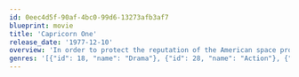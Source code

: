 ```yaml
---
id: 0eec4d5f-90af-4bc0-99d6-13273afb3af7
blueprint: movie
title: 'Capricorn One'
release_date: '1977-12-10'
overview: 'In order to protect the reputation of the American space program, a team of scientists stages a phony Mars landing. Willingly participating in the deception are a trio of well-meaning astronauts, who become liabilities when their space capsule is reported lost on re-entry. Now, with the help of a crusading reporter,they must battle a sinister conspiracy that will stop at nothing to keep the truth'
genres: '[{"id": 18, "name": "Drama"}, {"id": 28, "name": "Action"}, {"id": 53, "name": "Thriller"}, {"id": 878, "name": "Science Fiction"}]'
---
```

